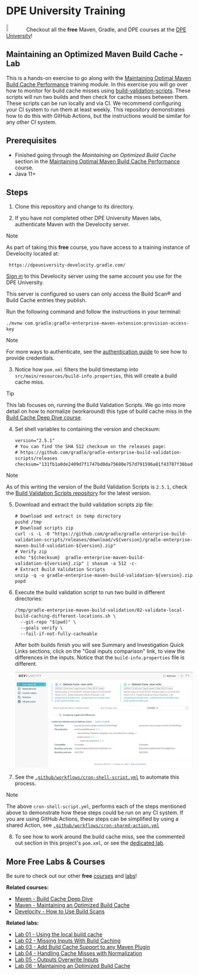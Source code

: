 # DPE University Training

[<img width="10%" height="10%" src="https://user-images.githubusercontent.com/120980/174325546-8558160b-7f16-42cb-af0f-511849f22ebc.png">](https://dpeuniversity.gradle.com/)
Checkout all the **free** Maven, Gradle, and DPE courses at the [DPE University][dpe-university]!

## Maintaining an Optimized Maven Build Cache - Lab

This is a hands-on exercise to go along with the [Maintaining Optimal Maven Build Cache Performance][course-url] training module. In this exercise you will go over how to monitor for build cache misses using [build-validation-scripts][build-validation-scripts]. These scripts will run two builds and then check for cache misses between them.
These scripts can be run locally and via CI. We recommend configuring your CI system to run them at least weekly.  This repository demonstrates how to do this with GitHub Actions, but the instructions would be similar for any other CI system.

## Prerequisites

- Finished going through the _Maintaining an Optimized Build Cache_ section in the [Maintaining Optimal Maven Build Cache Performance][course-url] course.
- Java 11+

Steps
-----

1. Clone this repository and change to its directory.

2. If you have not completed other DPE University Maven labs, authenticate Maven with the Develocity server.

> [!NOTE]
> As part of taking this **free** course, you have access to a training instance of Develocity located at:
> ```
>  https://dpeuniversity-develocity.gradle.com/
>  ```
> [Sign in][develocity-url] to this Develocity server using the same account you use for the DPE University.
>
> This server is configured so users can only access the Build Scan® and Build Cache entries they publish.

Run the following command and follow the instructions in your terminal:

 ```shell
 ./mvnw com.gradle:gradle-enterprise-maven-extension:provision-access-key
 ```
> [!NOTE]
> For more ways to authenticate, see the [authentication guide](https://docs.gradle.com/enterprise/maven-extension/#authenticating_with_gradle_enterprise) to see how to provide credentials.

3. Notice how `pom.xml` filters the build timestamp into `src/main/resources/build-info.properties`, this will create a build cache miss.

> [!TIP]
> This lab focuses on, running the Build Validation Scripts. We go into more detail on how to normalize (workaround) this type of build cache miss in the [Build Cache Deep Dive course][build-cache-course].

4. Set shell variables to containing the version and checksum:
    
    ```shell
    version="2.5.1"
    # You can find the SHA 512 checksum on the releases page:
    # https://github.com/gradle/gradle-enterprise-build-validation-scripts/releases
    checksum="131fb1a0de2409d7f1747bd0da75680e757d791596a81f43787f36badf40f1385aa593ab053c1b396a1bcbf6b9da64cc355e78c04eb55ff5d0a6526a5f318e54"
    ```

> [!NOTE]
> As of this writing the version of the Build Validation Scripts is `2.5.1`, check the [Build Validation Scripts repository][build-validation-scripts] for the latest version.

5. Download and extract the build validation scripts zip file:

    ```shell
    # Download and extract in temp directory
    pushd /tmp
    # Download scripts zip
    curl -s -L -O "https://github.com/gradle/gradle-enterprise-build-validation-scripts/releases/download/v${version}/gradle-enterprise-maven-build-validation-${version}.zip"
    # Verify zip
    echo "${checksum}  gradle-enterprise-maven-build-validation-${version}.zip" | shasum -a 512 -c-
    # Extract Build Validation Scripts
    unzip -q -o gradle-enterprise-maven-build-validation-${version}.zip
    popd
    ```

6. Execute the build validation script to run two build in different directories:

    ```shell
    /tmp/gradle-enterprise-maven-build-validation/02-validate-local-build-caching-different-locations.sh \
      --git-repo "$(pwd)" \
      --goals verify \
      --fail-if-not-fully-cacheable
    ```

    After both builds finish you will see Summary and Investigation Quick Links sections, click on the "Goal inputs comparison" link, to view the differences in the inputs. Notice that the `build-info.properties` file is different.

    ![input-comparison.png)](.images/input-comparison.png)

7. See the [`.github/workflows/cron-shell-script.yml`](.github/workflows/cron-shell-script.yml) to automate this process.

> [!NOTE]
> The above `cron-shell-script.yml`, performs each of the steps mentioned above to demonstrate how these steps could be run on any CI system.  If you are using GitHub Actions, these steps can be simplified by using a shared Action, see [`.github/workflows/cron-shared-action.yml`](.github/workflows/cron-shared-action.yml)

8. To see how to work around the build cache miss, see the commented out section in this project's `pom.xml`, or see the [dedicated lab](https://github.com/gradle/cache-misses-maven-build-cache-lab).

## More Free Labs & Courses

Be sure to check out our other **free** [courses][dpe-university] and [labs](https://github.com/gradle?q=dpe-university)!

**Related courses:**
- [Maven - Build Cache Deep Dive][build-cache-course]
- [Maven - Maintaining an Optimized Build Cache][course-url]
- [Develocity - How to Use Build Scans](https://dpeuniversity.gradle.com/c/0b0b3e4a8d21709ff39074e9962eee6ca4276dc1)

**Related labs:**
- [Lab 01 - Using the local build cache](https://github.com/gradle/getting-started-maven-build-cache-lab)
- [Lab 02 - Missing Inputs With Build Caching](https://github.com/gradle/missing-inputs-maven-build-cache-lab)
- [Lab 03 - Add Build Cache Support to any Maven Plugin](https://github.com/gradle/caching-any-plugin-maven-build-cache-lab)
- [Lab 04 - Handling Cache Misses with Normalization](https://github.com/gradle/cache-misses-maven-build-cache-lab)
- [Lab 05 - Outputs Overwrite Inputs](https://github.com/gradle/outputs-overwrite-inputs-maven-build-cache-lab)
- [Lab 06 - Maintaining an Optimized Build Cache](https://github.com/gradle/maintaining-optimized-cache-maven-build-cache-lab)

[course-url]: https://dpeuniversity.gradle.com/c/42cf9d626302011526c4a0536b26af929b5bef58
[dpe-university]: https://dpeuniversity.gradle.com/
[develocity-url]: https://dpeuniversity-develocity.gradle.com/
[build-cache-course]: https://dpeuniversity.gradle.com/c/47262fea1e74b719afb590d8cb3f8280bf2af732
[build-validation-scripts]: https://github.com/gradle/gradle-enterprise-build-validation-scripts